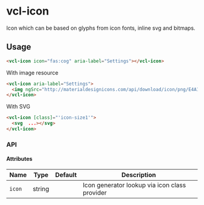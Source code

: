 # vcl-icon

Icon which can be based on glyphs from icon fonts, inline svg and bitmaps.

## Usage

```html
<vcl-icon icon="fas:cog" aria-label="Settings"></vcl-icon>
```

With image resource

```html
<vcl-icon aria-label="Settings">
  <img ngSrc="http://materialdesignicons.com/api/download/icon/png/E4A14909-3821-4DB1-A739-4DA464ABEEB7/36">
</vcl-icon>
```

With SVG

```html
<vcl-icon [class]="'icon-size1'">
  <svg  ...></svg>
</vcl-icon>
```

### API

#### Attributes

| Name                | Type        | Default  | Description
| ------------        | ----------- | -------- |--------------
| `icon`              | string      |          | Icon generator lookup via icon class provider
